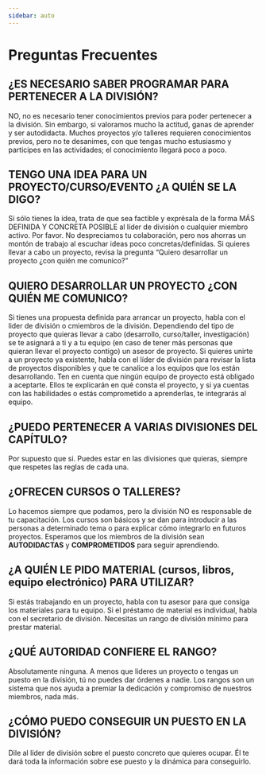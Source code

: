 ```yaml
---
sidebar: auto
---
```


# Preguntas Frecuentes

## ¿ES NECESARIO SABER PROGRAMAR PARA PERTENECER A LA DIVISIÓN?
NO, no es necesario tener conocimientos previos para poder pertenecer a la división. Sin embargo, si valoramos mucho la actitud, ganas de aprender y ser autodidacta. Muchos proyectos y/o talleres requieren conocimientos previos, pero no te desanimes, con que tengas mucho estusiasmo y participes en las actividades; el conocimiento llegará poco a poco.


## TENGO UNA IDEA PARA UN PROYECTO/CURSO/EVENTO ¿A QUIÉN SE LA DIGO?
Si sólo tienes la idea, trata de que sea factible y exprésala de la forma MÁS DEFINIDA Y CONCRETA POSIBLE al líder de división o cualquier miembro activo. Por favor. No despreciamos tu colaboración, pero nos ahorras un montón de trabajo al escuchar ideas poco concretas/definidas.
Si quieres llevar a cabo un proyecto, revisa la pregunta “Quiero desarrollar un proyecto ¿con quién me comunico?”


## QUIERO DESARROLLAR UN PROYECTO ¿CON QUIÉN ME COMUNICO?
Si tienes una propuesta definida para arrancar un proyecto, habla con el lider de división o cmiembros de la división. Dependiendo del tipo de proyecto que quieras llevar a cabo (desarrollo, curso/taller, investigación) se te asignará a ti y a tu equipo (en caso de tener más personas que quieran llevar el proyecto contigo) un asesor de proyecto.
Si quieres unirte a un proyecto ya existente, habla con el líder de división para revisar la lista de proyectos disponibles y que te canalice a los equipos que los están desarrollando. Ten en cuenta que ningún equipo de proyecto está obligado a aceptarte. Ellos te explicarán en qué consta el proyecto, y si ya cuentas con las habilidades o estás comprometido a aprenderlas, te integrarás al equipo.


## ¿PUEDO PERTENECER A VARIAS DIVISIONES DEL CAPÍTULO?
Por supuesto que si. Puedes estar en las divisiones que quieras, siempre que respetes las reglas de cada una.


## ¿OFRECEN CURSOS O TALLERES?
Lo hacemos siempre que podamos, pero la división NO es responsable de tu capacitación. Los cursos son básicos y se dan para introducir a las personas a determinado tema o para explicar cómo integrarlo en futuros proyectos. Esperamos que los miembros de la división sean **AUTODIDACTAS** y **COMPROMETIDOS** para seguir aprendiendo.

## ¿A QUIÉN LE PIDO MATERIAL (cursos, libros, equipo electrónico) PARA UTILIZAR?
Si estás trabajando en un proyecto, habla con tu asesor para que consiga los materiales para tu equipo.
Si el préstamo de material es individual, habla con el secretario de división. Necesitas un rango de división mínimo para prestar material.


## ¿QUÉ AUTORIDAD CONFIERE EL RANGO?
Absolutamente ninguna. A menos que lideres un proyecto o tengas un puesto en la división, tú no puedes dar órdenes a nadie. Los rangos son un sistema que nos ayuda a premiar la dedicación y compromiso de nuestros miembros, nada más.


## ¿CÓMO PUEDO CONSEGUIR UN PUESTO EN LA DIVISIÓN?
Dile al líder de división sobre el puesto concreto que quieres ocupar. Él te dará toda la información sobre ese puesto y la dinámica para conseguirlo.
